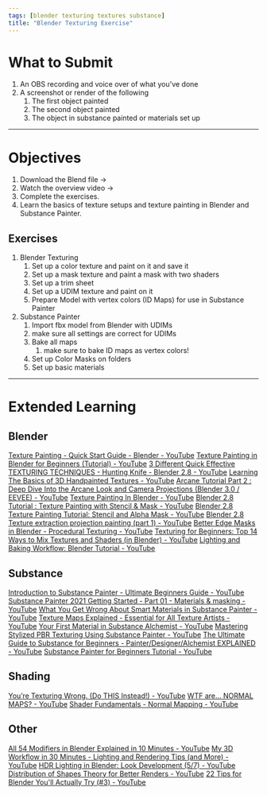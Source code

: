 ```yaml
---
tags: [blender texturing textures substance]
title: "Blender Texturing Exercise"
---
```


# What to Submit
1. An OBS recording and voice over of what you've done
2. A screenshot or render of the following
	1. The first object painted
	2. The second object painted
	3. The object in substance painted or materials set up


---
# Objectives
1. Download the Blend file -> 
2. Watch the overview video ->
3. Complete the exercises.
4. Learn the basics of texture setups and texture painting in Blender and Substance Painter.

## Exercises
1. Blender Texturing
	1. Set up a color texture and paint on it and save it
	2. Set up a mask texture and paint a mask with two shaders
	3. Set up a trim sheet
	4. Set up a UDIM texture and paint on it
	5. Prepare Model with vertex colors (ID Maps) for use in Substance Painter
2. Substance Painter
	1. Import fbx model from Blender with UDIMs
	2. make sure all settings are correct for UDIMs
	3. Bake all maps
		1. make sure to bake ID maps as vertex colors!
	4. Set up Color Masks on folders
	5. Set up basic materials



---
# Extended Learning

## Blender
[Texture Painting - Quick Start Guide - Blender - YouTube](https://www.youtube.com/watch?v=WjS_zNQNVlw)
[Texture Painting in Blender for Beginners (Tutorial) - YouTube](https://www.youtube.com/watch?v=4d4N8d4ki2Y)
[3 Different Quick Effective TEXTURING TECHNIQUES - Hunting Knife - Blender 2.8 - YouTube](https://www.youtube.com/watch?v=2Wlc5PXo6pE)
[Learning The Basics of 3D Handpainted Textures - YouTube](https://www.youtube.com/watch?v=Ekru3VMnR7k)
[Arcane Tutorial Part 2 : Deep Dive Into the Arcane Look and Camera Projections (Blender 3.0 / EEVEE) - YouTube](https://www.youtube.com/watch?v=gG7ZoP3fd1w&t=815s)
[Texture Painting In Blender - YouTube](https://www.youtube.com/watch?v=HUdxpSXei2Y)
[Blender 2.8 Tutorial : Texture Painting with Stencil & Mask - YouTube](https://www.youtube.com/watch?v=ktFY3pcU1lo)
[Blender 2.8 Texture Painting Tutorial: Stencil and Alpha Mask - YouTube](https://www.youtube.com/watch?v=VnfTSXWF21A)
[Blender 2.8 Texture extraction projection painting (part 1) - YouTube](https://www.youtube.com/watch?v=gz4qV5_zuMo)
[Better Edge Masks in Blender - Procedural Texturing - YouTube](https://www.youtube.com/watch?v=Aa8gf1pwb4E)
[Texturing for Beginners: Top 14 Ways to Mix Textures and Shaders (in Blender) - YouTube](https://www.youtube.com/watch?v=liNGmdXsfbs)
[Lighting and Baking Workflow: Blender Tutorial - YouTube](https://www.youtube.com/watch?v=XGnDu_NsTss)

## Substance
[Introduction to Substance Painter - Ultimate Beginners Guide - YouTube](https://www.youtube.com/watch?v=RQ-hRk0WHJ8)
[Substance Painter 2021 Getting Started - Part 01 - Materials & masking - YouTube](https://www.youtube.com/watch?v=_j27AS0VQOw)
[What You Get Wrong About Smart Materials in Substance Painter - YouTube](https://www.youtube.com/watch?v=xppOU2y10Cs)
[Texture Maps Explained - Essential for All Texture Artists - YouTube](https://www.youtube.com/watch?v=ZOHNRlrd1Ak)
[Your First Material in Substance Alchemist - YouTube](https://www.youtube.com/watch?v=qe5Ni3msvz4)
[Mastering Stylized PBR Texturing Using Substance Painter - YouTube](https://www.youtube.com/watch?v=H8ioxopCT0E)
[The Ultimate Guide to Substance for Beginners - Painter/Designer/Alchemist EXPLAINED - YouTube](https://www.youtube.com/watch?v=KMXpmsmZy38)
[Substance Painter for Beginners Tutorial - YouTube](https://www.youtube.com/watch?v=s2MOx1Iteik)


## Shading
[You’re Texturing Wrong. (Do THIS Instead!) - YouTube](https://www.youtube.com/watch?v=TspmCxSpJS4)
[WTF are... NORMAL MAPS? - YouTube](https://www.youtube.com/watch?v=p-hA5KsY_Yg)
[Shader Fundamentals - Normal Mapping - YouTube](https://www.youtube.com/watch?v=6_-NNKc4lrk)


## Other
[All 54 Modifiers in Blender Explained in 10 Minutes - YouTube](https://www.youtube.com/watch?v=idcFMhoSdIc)
[My 3D Workflow in 30 Minutes - Lighting and Rendering Tips (and More) - YouTube](https://www.youtube.com/watch?v=xrvsDB_VhqY)
[HDR Lighting in Blender: Look Development (5/7) - YouTube](https://www.youtube.com/watch?v=QPaHGm-vrAc)
[Distribution of Shapes Theory for Better Renders - YouTube](https://www.youtube.com/watch?v=93RuFpX5k8o)
[22 Tips for Blender You'll Actually Try (#3) - YouTube](https://www.youtube.com/watch?v=3YteVJAvoYY)
